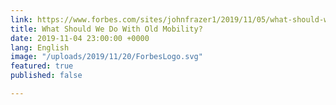 ```yaml
---
link: https://www.forbes.com/sites/johnfrazer1/2019/11/05/what-should-we-do-with-old-mobility/#7c86b5406281
title: What Should We Do With Old Mobility?
date: 2019-11-04 23:00:00 +0000
lang: English
image: "/uploads/2019/11/20/ForbesLogo.svg"
featured: true
published: false

---
```

